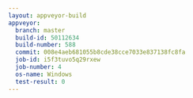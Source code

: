 ```yaml
---
layout: appveyor-build
appveyor:
  branch: master
  build-id: 50112634
  build-number: 588
  commit: 008e4aeb681055b8cde38cce7033e837138fc8fa
  job-id: i5f3tuvo5q29rxew
  job-number: 4
  os-name: Windows
  test-result: 0
---
```

